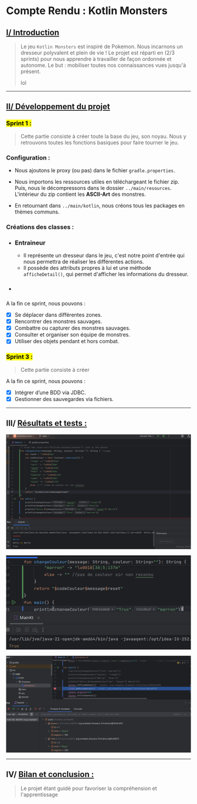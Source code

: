 # Compte Rendu : Kotlin Monsters

## <ins>I/ Introduction

> Le jeu `Kotlin Monsters` est inspiré de Pokemon. Nous incarnons un dresseur polyvalent et plein de vie !
> Le projet est réparti en (2/3 sprints) pour nous apprendre à travailler de façon ordonnée et autonome. Le but : mobiliser toutes nos connaissances vues jusqu'à présent.
>
> lol

---

## <ins>II/ Développement du projet

### <mark>Sprint 1 :

> Cette partie consiste à créer toute la base du jeu, son noyau. Nous y retrouvons toutes les fonctions basiques pour faire tourner le jeu.

[ mettre du contenu ]: #

### Configuration : 

- Nous ajoutons le proxy (ou pas) dans le fichier `gradle.properties`.


- Nous importons les ressources utiles en téléchargeant le fichier zip. Puis, nous le décompressons dans le dossier `../main/resources`. 
L'intérieur du zip contient les **ASCII-Art** des monstres.


- En retournant dans `../main/kotlin`, nous créons tous les packages en thèmes communs.

### Créations des classes :

- ### Entraineur
  - Il représente un dresseur dans le jeu, c'est notre point d'entrée qui nous permettra de réaliser
  les différentes actions.
  - Il possède des attributs propres à lui et une méthode `afficheDetail()`, qui permet d'afficher les informations
  du dresseur.

- ### 


A la fin ce sprint, nous pouvons : 

- [x] Se déplacer dans différentes zones.
- [x] Rencontrer des monstres sauvages.
- [x] Combattre ou capturer des monstres sauvages.
- [x] Consulter et organiser son équipe de monstres.
- [x] Utiliser des objets pendant et hors combat.

### <mark>Sprint 3 :

> Cette partie consiste à créer 


[ mettre du contenu ]: #

A la fin ce sprint, nous pouvons :

- [x] Intégrer d’une BDD via JDBC.
- [x] Gestionner des sauvegardes via fichiers.

---

## III/ <ins>Résultats et tests :

![image](images/couleurTest1.png)

![image](images/couleurTest2.png)

![image](images/entraineurTest.png)



---

## IV/ <ins>Bilan et conclusion :

> Le projet étant guidé pour favoriser la compréhension et l'apprentissage